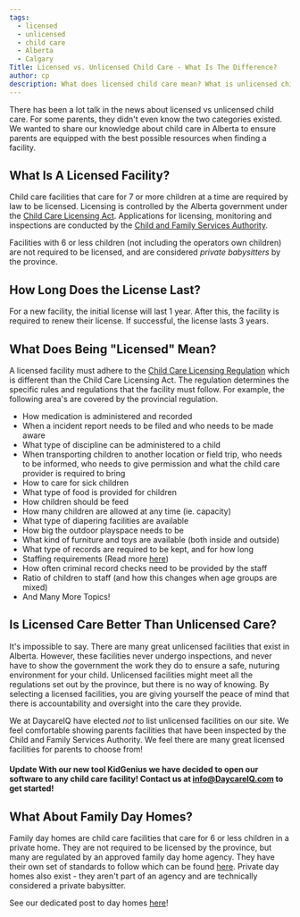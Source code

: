 ```yaml
---
tags:
  - licensed
  - unlicensed
  - child care
  - Alberta
  - Calgary
Title: Licensed vs. Unlicensed Child Care - What Is The Difference?
author: cp
description: What does licensed child care mean? What is unlicensed child care? Are the differences important?
---
```


There has been a lot talk in the news about licensed vs unlicensed child care.  For some parents, they didn't even know the two categories existed.  We wanted to share our knowledge about child care in Alberta to ensure parents are equipped with the best possible resources when finding a facility.

## What Is A Licensed Facility? ##

Child care facilities that care for 7 or more children at a time are required by law to be licensed.  Licensing is controlled by the Alberta government under the [Child Care Licensing Act](http://www.qp.alberta.ca/1266.cfm?page=C10P5.cfm&leg_type=Acts&isbncln=9780779733866).  Applications for licensing, monitoring and inspections are conducted by the [Child and Family Services Authority](http://humanservices.alberta.ca/services-near-you/15010.html).

Facilities with 6 or less children (not including the operators own children) are not required to be licensed, and are considered *private babysitters* by the province.

## How Long Does the License Last? ##

For a new facility, the initial license will last 1 year.  After this, the facility is required to renew their license.  If successful, the license lasts 3 years.

## What Does Being "Licensed" Mean? ##

A licensed facility must adhere to the [Child Care Licensing Regulation](http://www.qp.alberta.ca/1266.cfm?page=2008_143.cfm&leg_type=Regs&isbncln=9780779735570) which is different than the Child Care Licensing Act.  The regulation determines the specific rules and regulations that the facility must follow.  For example, the following area's are covered by the provincial regulation. 

  *  How medication is administered and recorded
  *  When a incident report needs to be filed and who needs to be made aware
  *  What type of discipline can be administered to a child
  *  When transporting children to another location or field trip, who needs to be informed, who needs to give permission and what the      child care provider is required to bring
  *  How to care for sick children
  *  What type of food is provided for children
  *  How children should be feed
  *  How many children are allowed at any time (ie. capacity)
  *  What type of diapering facilities are available
  *  How big the outdoor playspace needs to be
  *  What kind of furniture and toys are available (both inside and outside)
  *  What type of records are required to be kept, and for how long
  *  Staffing requirements (Read more [here](http://blog.daycareiq.com/2015-Staffing-Requirements/))
  *  How often criminal record checks need to be provided by the staff
  *  Ratio of children to staff (and how this changes when age groups are mixed)
  *  And Many More Topics!
  
## Is Licensed Care Better Than Unlicensed Care? ##

It's impossible to say.  There are many great unlicensed facilities that exist in Alberta.  However, these facilities never undergo inspections, and never have to show the government the work they do to ensure a safe, nuturing environment for your child.  Unlicensed facilities might meet all the regulations set out by the province, but there is no way of knowing.  By selecting a licensed facilities, you are giving yourself the peace of mind that there is accountability and oversight into the care they provide.

We at DaycareIQ have elected *not* to list unlicensed facilities on our site.  We feel comfortable showing parents facilities that have been inspected by the Child and Family Services Authority.  We feel there are many great licensed facilities for parents to choose from!

#### Update With our new tool **KidGenius** we have decided to open our software to any child care facility!  Contact us at [info@DaycareIQ.com](mailto:info@daycareiq.com) to get started! ####

## What About Family Day Homes? ##

Family day homes are child care facilities that care for 6 or less children in a private home.  They are not required to be licensed by the province, but many are regulated by an approved family day home agency.  They have their own set of standards to follow which can be found [here](http://humanservices.alberta.ca/documents/family-day-home-standards-manual.pdf).  Private day homes also exist - they aren't part of an agency and are technically considered a private babysitter.  

See our dedicated post to day homes [here](https://blog.daycareiq.com/2015-Approved-Family-Day-Homes/)!
